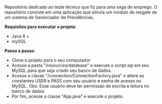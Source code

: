 <p>Repositório dedicado ao teste técnico que fiz para uma vaga de emprego. O repositório consiste em uma aplicação que simula um módulo de resgate de um sistema de Gerenciador de Previdências.

**Requisitos para executar o projeto**:
- Java 8 +
- mySQL

**Passo a passo**:
- Clone o projeto para o seu computador
- Acesse a pasta "/resources/database" e execute o script.sql em seu MySQL para que seja criado seu banco de dados.
- Acesse a classe "/connection/ConnectionFactory.java" e altere as constantes USER e PASS com seu usuário e senha de acesso no MySQL. Obs: Esse usuário deve ter permissão de escrita e leitura no banco de dados.
- Por fim, acesse a classe "App.java" e execute o projeto.